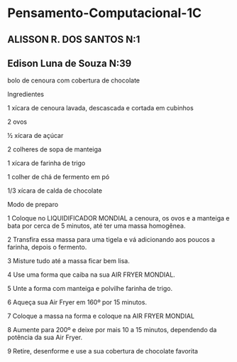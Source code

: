 # Pensamento-Computacional-1C

## ALISSON R. DOS SANTOS N:1
## Edison Luna de Souza N:39

bolo de cenoura com cobertura de chocolate

Ingredientes

1 xícara de cenoura lavada, descascada e cortada em cubinhos

2 ovos

½ xícara de açúcar

2 colheres de sopa de manteiga

1 xícara de farinha de trigo

1 colher de chá de fermento em pó

1/3 xícara de calda de chocolate

Modo de preparo

1 Coloque no LIQUIDIFICADOR MONDIAL a cenoura, os ovos e a manteiga e bata por cerca de 5 minutos, até ter uma massa homogênea.

2 Transfira essa massa para uma tigela e vá adicionando aos poucos a farinha, depois o fermento.

3 Misture tudo até a massa ficar bem lisa.

4 Use uma forma que caiba na sua AIR FRYER MONDIAL.

5 Unte a forma com manteiga e polvilhe farinha de trigo.

6 Aqueça sua Air Fryer em 160º por 15 minutos.

7 Coloque a massa na forma e coloque na AIR FRYER MONDIAL

8 Aumente para 200º e deixe por mais 10 a 15 minutos, dependendo da
potência da sua Air Fryer.

9 Retire, desenforme
e use a sua cobertura de chocolate favorita



